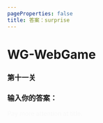 ```yaml
---
pageProperties: false
title: 答案：surprise
---
```

# WG-WebGame
### 第十一关

### 输入你的答案：
<WGwgc></WGwgc>

<span style="color: #F8F8F8	;">Pay more attention at title.</span>